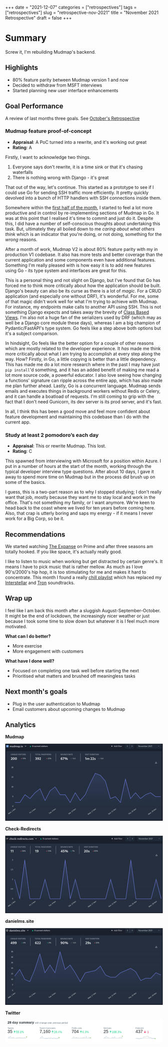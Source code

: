 +++
date = "2021-12-07"
categories = ["retrospectives"]
tags = ["retrospectives"]
slug = "retrospective-nov-2021"
title = "November 2021 Retrospective"
draft = false
+++

# Summary

Screw it, I'm rebuilding Mudmap's backend.

## Highlights

- 80% feature parity between Mudmap version 1 and now
- Decided to withdraw from MSFT interviews
- Started planning new user interface enhancements

## Goal Performance

A review of last months three goals. See [October's Retrospective][old-retro]

[old-retro]: /retrospectives/2021/retrospective-oct-2021/

### Mudmap feature proof-of-concept

- **Appraisal**: A PoC turned into a rewrite, and it's working out great
- **Rating**: A

Firstly, I want to acknowledge two things.

1. Everyone says don't rewrite, it is a time sink or that it's chasing waterfalls
1. There is nothing wrong with Django - it's great

That out of the way, let's continue. This started as a prototype to see if I could use Go for 
sending SSH traffic more efficiently. It pretty quickly devolved into a bunch 
of HTTP handlers with SSH connections inside them.

Somewhere within the [first half of the month][0], I started to feel a lot more productive and in 
control by re-implementing sections of Mudmap in Go. It was at this point that I realised it's 
time to commit and just do it. Despite this, I did have a number of self-conscious 
thoughts about undertaking this task. But, ultimately they all boiled down to me *caring about what 
others think* which is an indicator that you're doing, or not doing, something for the *wrong* 
reasons.

After a month of work, Mudmap V2 is about 80% feature parity with my in production V1 codebase. 
It also has more tests and better coverage than the current application and some components 
even have additional features. Something I'm really pleased with is how easy it is to add new 
features using Go - its type system and interfaces are great for this. 

This is a personal thing and not slight on Django, but I've found that Go has forced me to think 
more critically about how the application should be built. Django's beauty can also be its curse 
as there is a lot of *magic*. For a CRUD application (and especially one without DRF), it's 
wonderful. For me, some of that magic didn't work well for what I'm trying to achieve with 
Mudmap. For instance, my endpoints make calls to another API using SSH. This is not something 
Django expects and takes away the brevity of [Class Based Views][2]. I'm also not a huge fan of 
the serializers used by DRF (which may as well be a Django core module these days), whereas I am 
a big champion of Pydantic/FastAPI's type system. Go feels like a step above both options but 
it's a subject comparison. 

In hindsight, Go feels like the better option for a couple of other reasons which are mostly 
related to the developer experience. It *has* made me think more critically about what I am 
trying to accomplish at every step along the way. How? Firstly, in Go, a little copying 
is better than a little dependency. This has made me do a lot more research where in the 
past I may have just `pip install`'d something, and it has an added benefit of making me read a 
lot more source code, a powerful educator. I also love seeing how changing a functions' signature 
can ripple across the entire app, which has also made me plan further ahead. Lastly, Go is a 
concurrent language. Mudmap sends emails and executes things in background workers without Redis 
or Celery, and it can handle a boatload of requests. I'm still coming to grip with the fact 
that I don't need Gunicorn, its dev server is its prod server, and it's fast.

In all, I think this has been a good move and feel more confident about feature development and 
maintaining this codebase than I do with the current app. 

[0]: https://whatgotdone.com/dansult/2021-11-12
[2]: https://docs.djangoproject.com/en/3.2/topics/class-based-views/intro/

### Study at least 2 pomodoro’s each day

- **Appraisal**: This or rewrite Mudmap. This lost.
- **Rating**: C

This spawned from interviewing with Microsoft for a position within Azure. I put in a number of 
hours at the start of the month, working through the typical developer interview type questions. 
After about 10 days, I gave it away to spend more time on Mudmap but in the process did brush up 
on some of the basics.

I guess, this is a two-part reason as to why I stopped studying; I don't really want that job,
mostly because they want me to stay local and work in the office. That's not something my family,
or I want anymore. We're keen to head back to the coast where we lived for ten years before coming 
here. Also, that crap is utterly boring and saps my energy - if it means I never work for a Big 
Corp, so be it. 

## Recommendations

We started watching [The Expanse][3] on Prime and after three seasons am totally hooked. If you 
like space, it's actually really good.

I like to listen to music when working but get distracted by certain genre's. It means I have to 
pick music that is rather mellow. As much as I love 90's/2000's hip hop, it is too stimulating 
for me and makes it hard to concentrate. This month I found a really [chill playlist][4] which 
has replaced my [Interstellar][5] and [Tron][6] soundtracks.

[4]: https://open.spotify.com/playlist/35fMnNReBETCnQ0CH5CHug
[5]: https://open.spotify.com/album/3B61kSKTxlY36cYgzvf3cP
[6]: https://open.spotify.com/album/3AMXFnwHWXCvNr5NCCpLZI
[3]: https://en.wikipedia.org/wiki/The_Expanse_(TV_series)

## Wrap up

I feel like I am back this month after a sluggish August-September-October. It might be the end of 
lockdown, the 
increasingly nicer weather or just because I took some time to slow down but whatever it is I 
feel much more motivated. 

**What can I do better?**

- More exercise
- More engagement with customers

**What have I done well?**

- Focused on completing one task well before starting the next
- Prioritised what matters and brushed off meaningless tasks

## Next month's goals

- Plug in the user authentication to Mudmap
- Email customers about upcoming changes to Mudmap

## Analytics

**Mudmap**

![](mm-nov-retro.png 'Mudmap plausible stats for November 2021')

**Check-Redirects**

![](cr-nov-retro.png 'Check-Redirects.com plausible stats for November 2021')

**danielms.site**

![](danielms-nov-retro.png 'danielms.site plausible stats for November 2021')

**Twitter**

![](twit-nov-retro.png '@dansult twitter stats for November 2021')

[mudmap]: https://mudmap.io/?utm_campaign=retro&utm_source=danielms&utm_medium=blog
